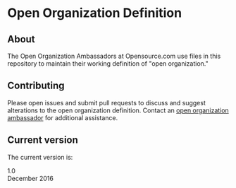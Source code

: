 # Open Organization Definition

## About

The Open Organization Ambassadors at Opensource.com use files in this repository to maintain their working definition of "open organization."

## Contributing

Please open issues and submit pull requests to discuss and suggest alterations to the open organization definition. Contact an [open organization ambassador](https://opensource.com/open-organization/resources/meet-ambassadors) for additional assistance.

## Current version

The current version is:

1.0  
December 2016
